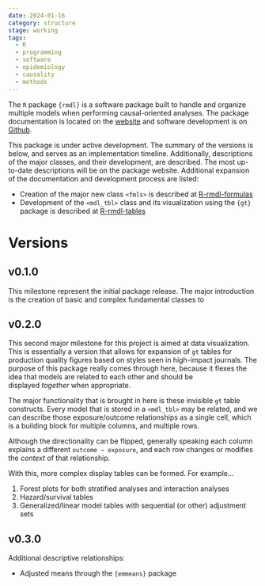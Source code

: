 ```yaml
---
date: 2024-01-16
category: structure
stage: working
tags:
  - R 
  - programming 
  - software
  - epidemiology 
  - causality
  - methods 
---
```


The `R` package `{rmdl}` is a software package built to handle and organize multiple models when performing causal-oriented analyses.  The package documentation is located on the [website](https://shah-in-boots.github.io/rmdl) and software development is on [Github](https://github.com/shah-in-boots/rmdl).

This package is under active development. 
The summary of the versions is below, and serves as an implementation timeline. 
Additionally, descriptions of the major classes, and their development, are described. 
The most up-to-date descriptions will be on the package website.
Additional expansion of the documentation and development process are listed:

- Creation of the major new class `<fmls>` is described at [R-rmdl-formulas](R-rmdl-formulas.md)
- Development of the `<mdl_tbl>` class and its visualization using the `{gt}` package is described at [R-rmdl-tables](R-rmdl-tables.md)

# Versions

## v0.1.0

This milestone represent the initial package release. 
The major introduction is the creation of basic and complex fundamental classes to 

## v0.2.0

This second major milestone for this project is aimed at data visualization. This is essentially a version that allows for expansion of `gt` tables for production quality figures based on styles seen in high-impact journals. The purpose of this package really comes through here, because it flexes the idea that models are related to each other and should be displayed _together_ when appropriate.

The major functionality that is brought in here is these invisible `gt` table constructs. Every model that is stored in a `<mdl_tbl>` may be related, and we can describe those exposure/outcome relationships as a single cell, which is a building block for multiple columns, and multiple rows.

Although the directionality can be flipped, generally speaking each column explains a different `outcome ~ exposure`, and each row changes or modifies the _context_ of that relationship.

With this, more complex display tables can be formed. For example...

1. Forest plots for both stratified analyses and interaction analyses
2. Hazard/survival tables
3. Generalized/linear model tables with sequential (or other) adjustment sets

## v0.3.0

Additional descriptive relationships:

- Adjusted means through the `{emmeans}` package